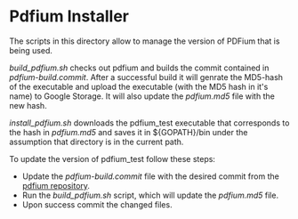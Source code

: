 Pdfium Installer
================

The scripts in this directory allow to manage the version of PDFium that is 
being used. 

*build_pdfium.sh* checks out pdfium and builds the commit contained in 
*pdfium-build.commit*. 
After a successful build it will genrate the MD5-hash of the executable and 
upload the executable (with the MD5 hash in it's name) to Google Storage. 
It will also update the *pdfium.md5* file with the new hash. 

*install_pdfium.sh* downloads the pdfium_test executable that corresponds to 
the hash in *pdfium.md5* and saves it in ${GOPATH}/bin under the assumption 
that directory is in the current path. 

To update the version of pdfium_test follow these steps:

- Update the *pdfium-build.commit* file with the desired commit from the 
  [pdfium repository](https://pdfium.googlesource.com/pdfium).
- Run the *build_pdfium.sh* script, which will update the *pdfium.md5* file. 
- Upon success commit the changed files. 
